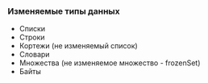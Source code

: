 ### Изменяемые типы данных

* Списки
* Строки
* Кортежи (не изменяемый список)
* Словари
* Множества (не изменяемое множество - frozenSet)
* Байты